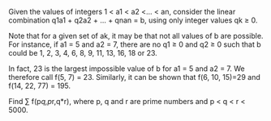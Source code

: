 

Given the values of integers 1 < a1 < a2 <... < an, consider the linear combination q1a1 + q2a2 + ... + qnan = b, using only integer values qk &#8805; 0. 


Note that for a given set of ak, it may be that not all values of b are possible.
For instance, if a1 = 5 and a2 = 7, there are no q1 &#8805; 0 and q2 &#8805; 0 such that b could be 
1, 2, 3, 4, 6, 8, 9, 11, 13, 16, 18 or 23.

In fact, 23 is the largest impossible value of b for a1 = 5 and a2 = 7. We therefore call f(5, 7) = 23. Similarly, it can be shown that f(6, 10, 15)=29 and f(14, 22, 77) = 195.


Find &#8721; f(p*q,p*r,q*r), where p, q and r are prime numbers and p < q < r < 5000.

